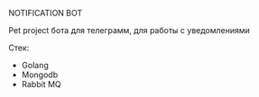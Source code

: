 NOTIFICATION BOT

Pet project бота для телеграмм, для работы с уведомлениями

Стек:
- Golang
- Mongodb
- Rabbit MQ


